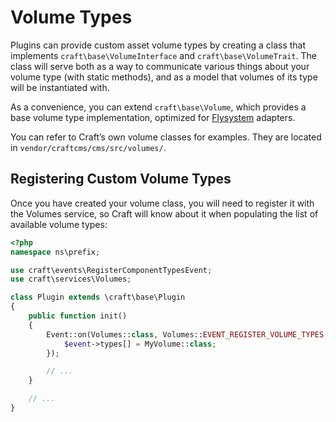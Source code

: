 Volume Types
============

Plugins can provide custom asset volume types by creating a class that implements `craft\base\VolumeInterface` and `craft\base\VolumeTrait`. The class will serve both as a way to communicate various things about your volume type (with static methods), and as a model that volumes of its type will be instantiated with.

As a convenience, you can extend `craft\base\Volume`, which provides a base volume type implementation, optimized for [Flysystem](https://flysystem.thephpleague.com/) adapters.

You can refer to Craft’s own volume classes for examples. They are located in `vendor/craftcms/cms/src/volumes/`.

## Registering Custom Volume Types

Once you have created your volume class, you will need to register it with the Volumes service, so Craft will know about it when populating the list of available volume types: 

```php
<?php
namespace ns\prefix;

use craft\events\RegisterComponentTypesEvent;
use craft\services\Volumes;

class Plugin extends \craft\base\Plugin
{
    public function init()
    {
        Event::on(Volumes::class, Volumes::EVENT_REGISTER_VOLUME_TYPES, function(RegisterComponentTypesEvent $event) {
            $event->types[] = MyVolume::class;
        });

        // ...
    }

    // ...
}
```
